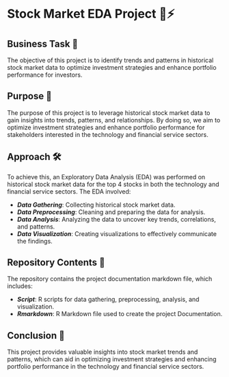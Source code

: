 # Stock Market EDA Project 📑⚡ 
## Business Task 💼
The objective of this project is to identify trends and patterns in historical stock market data to optimize investment strategies 
and enhance portfolio performance for investors.

## Purpose 🎯
The purpose of this project is to leverage historical stock market data to gain insights into trends, patterns, and relationships. 
By doing so, we aim to optimize investment strategies and enhance portfolio performance for stakeholders interested in the technology and financial service sectors.

## Approach 🛠️
To achieve this, an Exploratory Data Analysis (EDA) was performed on historical stock market data for the top 4 stocks in both the 
technology and financial service sectors. The EDA involved:
* ***Data Gathering***: Collecting historical stock market data.
* ***Data Preprocessing***: Cleaning and preparing the data for analysis.
* ***Data Analysis***: Analyzing the data to uncover key trends, correlations, and patterns.
* ***Data Visualization***: Creating visualizations to effectively communicate the findings.

## Repository Contents 📁
The repository contains the project documentation markdown file, which includes:
* ***Script***: R scripts for data gathering, preprocessing, analysis, and visualization.
* ***Rmarkdown***: R Markdown file used to create the project Documentation.

## Conclusion 🚀
This project provides valuable insights into stock market trends and patterns, 
which can aid in optimizing investment strategies and enhancing portfolio performance in the technology and financial service sectors.
